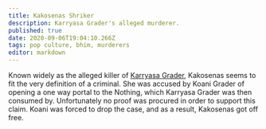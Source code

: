 ```yaml
---
title: Kakosenas Shriker
description: Karryasa Grader's alleged murderer.
published: true
date: 2020-09-06T19:04:10.266Z
tags: pop culture, bhim, murderers
editor: markdown
---
```


Known widely as the alleged killer of [Karryasa Grader](/historical-figures/karryasa_grader "wikilink"), Kakosenas seems to fit the very definition of a criminal. She was accused by Koani Grader of opening a one way portal to the Nothing, which Karryasa Grader was then consumed by. Unfortunately no proof was procured in order to support this claim. Koani was forced to drop the case, and as a result, Kakosenas got off free.